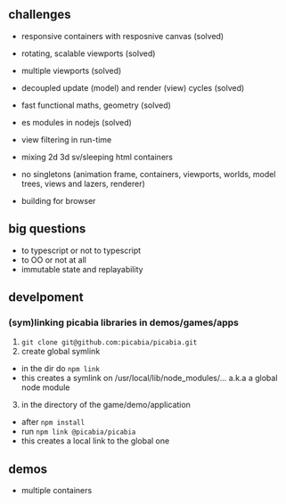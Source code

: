 ## challenges
- responsive containers with resposnive canvas (solved)
- rotating, scalable viewports (solved)
- multiple viewports (solved)
- decoupled update (model) and render (view) cycles (solved)
- fast functional maths, geometry (solved)
- es modules in nodejs (solved)

- view filtering in run-time
- mixing 2d 3d sv/sleeping html containers
- no singletons (animation frame, containers, viewports, worlds, model trees, views and lazers, renderer)
- building for browser


## big questions

- to typescript or not to typescript
- to OO or not at all
- immutable state and replayability


## develpoment


### (sym)linking picabia libraries in demos/games/apps

1) `git clone git@github.com:picabia/picabia.git`
2) create global symlink
- in the dir do `npm link`
- this creates a symlink on /usr/local/lib/node_modules/... a.k.a a global node module
3) in the directory of the game/demo/application
- after `npm install`
- run `npm link @picabia/picabia`
- this creates a local link to the global one


## demos

- multiple containers
